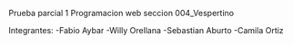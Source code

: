 Prueba parcial 1
Programacion web
seccion 004_Vespertino

Integrantes:
-Fabio Aybar
-Willy Orellana
-Sebastian Aburto
-Camila Ortiz

